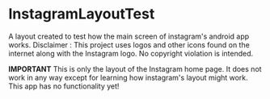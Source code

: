 # InstagramLayoutTest
A layout created to test how the main screen of instagram's android app works.
Disclaimer : This project uses logos and other icons found on the internet along with the Instagram logo. No copyright violation is intended.

********IMPORTANT********
This is only the layout of the Instagram home page. It does not work in any way except for learning how instagram's layout might work. This app has no functionality yet!
